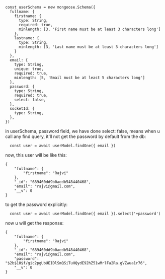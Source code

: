 ```
const userSchema = new mongoose.Schema({
  fullname: {
    firstname: {
      type: String,
      required: true,
      minlength: [3, 'First name must be at least 3 characters long']
    },
    lastname: {
      type: String,
      minlength: [3, 'Last name must be at least 3 characters long']
    }
  },
  email: {
    type: String,
    unique: true,
    required: true,
    minlength: [5, 'Email must be at least 5 characters long']
  },
  password: {
    type: String,
    required: true,
    select: false,
  },
  socketId: {
    type: String,
  },
})
```

in userSchema, password field, we have done select: false, means when u call any find query, it'll not get the password by default from the db:

```
  const user = await userModel.findOne({ email })
```

now, this user will be like this:

```
{
    "fullname": {
        "firstname": "Rajvi"
    },
    "_id": "689460dd9b0aedb548440468",
    "email": "rajvi@gmail.com",
    "__v": 0
}
```

to get the password explicitly:

```
  const user = await userModel.findOne({ email }).select('+password')
```

now u will get the response:

```
{
    "fullname": {
        "firstname": "Rajvi"
    },
    "_id": "689460dd9b0aedb548440468",
    "email": "rajvi@gmail.com",
    "password": "$2b$10$f/gic2pgUbUEIDlSmQSiTuHQydE92hZ51wMrlFa2Ra.gVZwua1r76",
    "__v": 0
}
```
